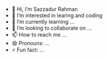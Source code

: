 - 👋 Hi, I’m Sazzadur Rahman
- 👀 I’m interested in learing and coding
- 🌱 I’m currently learning ...
- 💞️ I’m looking to collaborate on ...
- 📫 How to reach me ...
- 😄 Pronouns: ...
- ⚡ Fun fact: ...

<!---
sazzadRevinr/sazzadRevinr is a ✨ special ✨ repository because its `README.md` (this file) appears on your GitHub profile.
You can click the Preview link to take a look at your changes.
--->
